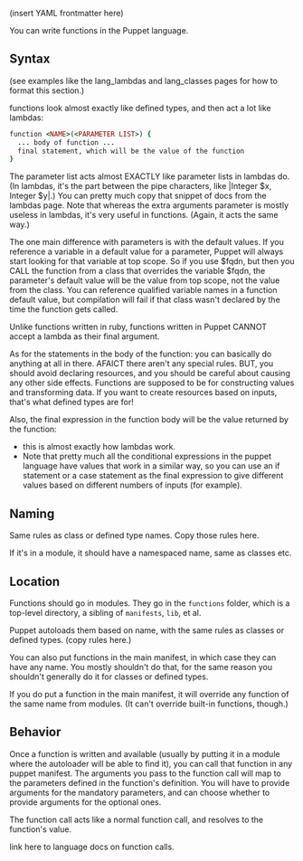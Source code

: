 (insert YAML frontmatter here)



You can write functions in the Puppet language.

## Syntax

(see examples like the lang_lambdas and lang_classes pages for how to format this section.)

functions look almost exactly like defined types, and then act a lot like lambdas:

~~~ ruby
function <NAME>(<PARAMETER LIST>) {
  ... body of function ...
  final statement, which will be the value of the function
}
~~~


The parameter list acts almost EXACTLY like parameter lists in lambdas do. (In lambdas, it's the part between the pipe characters, like |Integer $x, Integer $y|.) You can pretty much copy that snippet of docs from the lambdas page. Note that whereas the extra arguments parameter is mostly useless in lambdas, it's very useful in functions. (Again, it acts the same way.)

The one main difference with parameters is with the default values. If you reference a variable in a default value for a parameter, Puppet will always start looking for that variable at top scope. So if you use $fqdn, but then you CALL the function from a class that overrides the variable $fqdn, the parameter's default value will be the value from top scope, not the value from the class. You can reference qualified variable names in a function default value, but compilation will fail if that class wasn't declared by the time the function gets called.

Unlike functions written in ruby, functions written in Puppet CANNOT accept a lambda as their final argument.

As for the statements in the body of the function: you can basically do anything at all in there. AFAICT there aren't any special rules. BUT, you should avoid declaring resources, and you should be careful about causing any other side effects. Functions are supposed to be for constructing values and transforming data. If you want to create resources based on inputs, that's what defined types are for!

Also, the final expression in the function body will be the value returned by the function:

- this is almost exactly how lambdas work.
- Note that pretty much all the conditional expressions in the puppet language have values that work in a similar way, so you can use an if statement or a case statement as the final expression to give different values based on different numbers of inputs (for example).

## Naming

Same rules as class or defined type names. Copy those rules here.

If it's in a module, it should have a namespaced name, same as classes etc.


## Location

Functions should go in modules. They go in the `functions` folder, which is a top-level directory, a sibling of `manifests`, `lib`, et al.

Puppet autoloads them based on name, with the same rules as classes or defined types. (copy rules here.)

You can also put functions in the main manifest, in which case they can have any name. You mostly shouldn't do that, for the same reason you shouldn't generally do it for classes or defined types.

If you do put a function in the main manifest, it will override any function of the same name from modules. (It can't override built-in functions, though.)

## Behavior

Once a function is written and available (usually by putting it in a module where the autoloader will be able to find it), you can call that function in any puppet manifest. The arguments you pass to the function call will map to the parameters defined in the function's definition. You will have to provide arguments for the mandatory parameters, and can choose whether to provide arguments for the optional ones.

The function call acts like a normal function call, and resolves to the function's value.

link here to language docs on function calls.

